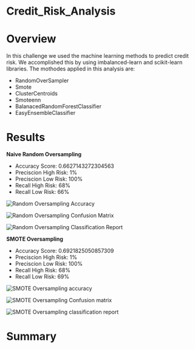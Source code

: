 # Credit_Risk_Analysis

# Overview

In this challenge we used the machine learning methods to predict credit risk. We accomplished this by using imbalanced-learn and scikit-learn libraries. The mothodes applied in this analysis are: 

- RandomOverSampler
- Smote
- ClusterCentroids
- Smoteenn
- BalanacedRandomForestClassifier
- EasyEnsembleClassifier 

# Results

**Naive Random Oversampling**

- Accuracy Score: 0.6627143272304563
- Preciscion High Risk: 1%
- Preciscion Low Risk: 100%
- Recall High Risk: 68%
- Recall Low Risk: 66%

![Random Oversampling Accuracy](https://user-images.githubusercontent.com/95899763/166186722-9f6c48de-149e-4451-88ce-36cc0ba90ffb.PNG)

![Random Oversampling Confusion Matrix](https://user-images.githubusercontent.com/95899763/166186746-cfe01c3a-3305-4b7b-8c6d-04dc1cac571e.PNG)

![Random Oversampling Classification Report](https://user-images.githubusercontent.com/95899763/166186764-1f512e03-45c8-45ec-a9f2-24876253e4f9.PNG)

**SMOTE Oversampling**

- Accuracy Score: 0.6921825050857309
- Preciscion High Risk: 1%
- Preciscion Low Risk: 100%
- Recall High Risk: 68%
- Recall Low Risk: 69%

![SMOTE Oversampling accuracy](https://user-images.githubusercontent.com/95899763/166187306-924c43c7-7c72-41ba-bd27-848d173be7bf.PNG)

![SMOTE Oversampling Confusion matrix](https://user-images.githubusercontent.com/95899763/166187323-bb59fe43-8aac-4c00-8f97-6a713870dd32.PNG)

![SMOTE Oversampling classification report](https://user-images.githubusercontent.com/95899763/166187341-e7264ceb-5f79-41d8-ba5e-7b9af5670251.PNG)

# Summary
